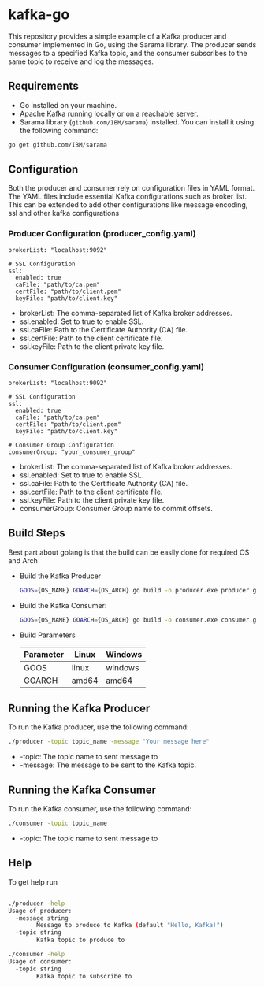# kafka-go

This repository provides a simple example of a Kafka producer and consumer implemented in Go, using the Sarama library. The producer sends messages to a specified Kafka topic, and the consumer subscribes to the same topic to receive and log the messages.

## Requirements

- Go installed on your machine.
- Apache Kafka running locally or on a reachable server.
- Sarama library (`github.com/IBM/sarama`) installed. 
You can install it using the following command:

```bash
go get github.com/IBM/sarama
```

## Configuration
Both the producer and consumer rely on configuration files in YAML format. The YAML files include essential Kafka configurations such as broker list. This can be extended to add other configurations like message encoding, ssl and other kafka configurations

### Producer Configuration (producer_config.yaml)
    
```
brokerList: "localhost:9092"

# SSL Configuration
ssl:
  enabled: true
  caFile: "path/to/ca.pem"
  certFile: "path/to/client.pem"
  keyFile: "path/to/client.key"
```
- brokerList: The comma-separated list of Kafka broker addresses.
- ssl.enabled: Set to true to enable SSL.
- ssl.caFile: Path to the Certificate Authority (CA) file.
- ssl.certFile: Path to the client certificate file.
- ssl.keyFile: Path to the client private key file.

### Consumer Configuration (consumer_config.yaml)
    
```
brokerList: "localhost:9092"

# SSL Configuration
ssl:
  enabled: true
  caFile: "path/to/ca.pem"
  certFile: "path/to/client.pem"
  keyFile: "path/to/client.key"

# Consumer Group Configuration
consumerGroup: "your_consumer_group"
```
- brokerList: The comma-separated list of Kafka broker addresses.
- ssl.enabled: Set to true to enable SSL.
- ssl.caFile: Path to the Certificate Authority (CA) file.
- ssl.certFile: Path to the client certificate file.
- ssl.keyFile: Path to the client private key file.
- consumerGroup: Consumer Group name to commit offsets.

## Build Steps

Best part about golang is that the build can be easily done for required OS and Arch

- Build the Kafka Producer
    ```bash
    GOOS={OS_NAME} GOARCH={OS_ARCH} go build -o producer.exe producer.go

    ```

- Build the Kafka Consumer:
    ```bash
    GOOS={OS_NAME} GOARCH={OS_ARCH} go build -o consumer.exe consumer.go
    ```

- Build Parameters

    |Parameter  | Linux     | Windows   |
    |-----------| --------  | -------   |
    |GOOS       | linux     | windows   |
    |GOARCH     | amd64     | amd64     |


## Running the Kafka Producer
To run the Kafka producer, use the following command:

```bash
./producer -topic topic_name -message "Your message here"
```
- -topic: The topic name to sent message to
- -message: The message to be sent to the Kafka topic.

## Running the Kafka Consumer

To run the Kafka consumer, use the following command:
```bash
./consumer -topic topic_name
```
- -topic: The topic name to sent message to

## Help

To get help run


```bash

./producer -help
Usage of producer:
  -message string
        Message to produce to Kafka (default "Hello, Kafka!")
  -topic string
        Kafka topic to produce to

./consumer -help
Usage of consumer:
  -topic string
        Kafka topic to subscribe to
```